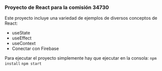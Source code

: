 ### Proyecto de React para la comisión 34730

Este proyecto incluye una variedad de ejemplos de diversos conceptos de React:
- useState
- useEffect
- useContext
- Conectar con Firebase

Para ejecutar el proyecto simplemente hay que ejecutar en la consola:
`npm install`
`npm start`